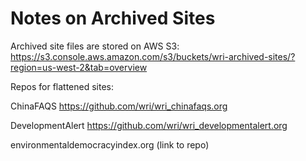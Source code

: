 Notes on Archived Sites
=======================

Archived site files are stored on AWS S3: https://s3.console.aws.amazon.com/s3/buckets/wri-archived-sites/?region=us-west-2&tab=overview

Repos for flattened sites:

ChinaFAQS https://github.com/wri/wri_chinafaqs.org

DevelopmentAlert https://github.com/wri/wri_developmentalert.org

environmentaldemocracyindex.org (link to repo)
